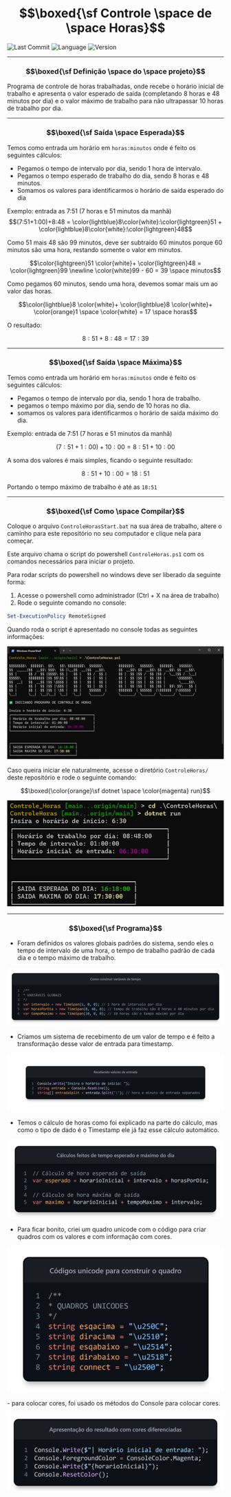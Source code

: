 # $$\boxed{\sf Controle \space de \space Horas}$$

![Last Commit](https://img.shields.io/github/last-commit/F4NT0/Controle_Horas?color=orange)
![Language](https://img.shields.io/badge/Language-C%23-purple)
![Version](https://img.shields.io/badge/.NET%20versionn-6.0-blue)

---

### $$\boxed{\sf Definição \space do \space projeto}$$

Programa de controle de horas trabalhadas, onde recebe o horário inicial de trabalho e apresenta o valor esperado de saída (completando 8 horas e 48 minutos por dia) e o valor máximo de trabalho para não ultrapassar 10 horas de trabalho por dia.

---

### $$\boxed{\sf Saída \space Esperada}$$

Temos como entrada um horário em `horas:minutos` onde é feito os seguintes cálculos:

- Pegamos o tempo de intervalo por dia, sendo 1 hora de intervalo.
- Pegamos o tempo esperado de trabalho do dia, sendo 8 horas e 48 minutos.
- Somamos os valores para identificarmos o horário de saída esperado do dia

Exemplo: entrada as 7:51 (7 horas e 51 minutos da manhã)
$$(7:51+1:00)+8:48 = \color{lightblue}8\color{white}:\color{lightgreen}51 + \color{lightblue}8\color{white}:\color{lightgreen}48$$

Como 51 mais 48 são 99 minutos, deve ser subtraído 60 minutos porque 60 minutos são uma hora, restando somente o valor em minutos.

$$\color{lightgreen}51 \color{white}+ \color{lightgreen}48 = \color{lightgreen}99 \newline \color{white}99 - 60 = 39 \space minutos$$

Como pegamos 60 minutos, sendo uma hora, devemos somar mais um ao valor das horas.

$$\color{lightblue}8 \color{white}+ \color{lightblue}8 \color{white}+ \color{orange}1 \space \color{white} = 17 \space horas$$

O resultado:

$$8:51 + 8:48 = 17:39$$



---

### $$\boxed{\sf Saída \space Máxima}$$

Temos como entrada um horário em `horas:minutos` onde é feito os seguintes cálculos:

- Pegamos o tempo de intervalo por dia, sendo 1 hora de trabalho.
- pegamos o tempo máximo por dia, sendo de 10 horas no dia.
- somamos os valores para identificarmos o horário de saída máximo do dia.

Exemplo: entrada de 7:51 (7 horas e 51 minutos da manhã)

$$(7:51 + 1:00) + 10:00 = 8:51 + 10:00$$

A soma dos valores é mais simples, ficando o seguinte resultado:

$$8:51 + 10:00 = 18:51$$

Portando o tempo máximo de trabalho é até as `18:51`

---

### $$\boxed{\sf Como \space Compilar}$$

Coloque o arquivo `ControleHorasStart.bat` na sua área de trabalho, altere o caminho para este repositório no seu computador e clique nela para começar.

Este arquivo chama o script do powershell `ControleHoras.ps1` com os comandos necessários para iniciar o projeto.

Para rodar scripts do powershell no windows deve ser liberado da seguinte forma:

1. Acesse o powershell como administrador (Ctrl + X na área de trabalho)
2. Rode o seguinte comando no console:

``` powershell
Set-ExecutionPolicy RemoteSigned
```

Quando roda o script é apresentado no console todas as seguintes informações:

<p align="center">
    <img src="images/Result.png" width="600">
</p>

Caso queira iniciar ele naturalmente, acesse o diretório `ControleHoras/` deste repositório e rode o seguinte comando:

$$\boxed{\color{orange}\sf dotnet \space \color{magenta} run}$$

<p align="center">
    <img src="images/run.png" width="600">
</p>

---

### $$\boxed{\sf Programa}$$

- Foram definidos os valores globais padrões do sistema, sendo eles o tempo de intervalo de uma hora, o tempo de trabalho padrão de cada dia e o tempo máximo de trabalho.

<p align="center">
    <img src="images/variaveis-tempo.png">
</p>

- Criamos um sistema de recebimento de um valor de tempo e é feito a transformação desse valor de entrada para timestamp.

<p align="center">
    <img src="images/valores-entrada.png">
</p>

- Temos o cálculo de horas como foi explicado na parte do cálculo, mas como o tipo de dado é o Timestamp ele já faz esse cálculo automático.

<p align="center">
    <img src="images/calculos.png">
</p>

- Para ficar bonito, criei um quadro unicode com o código para criar quadros com os valores e com informação com cores.

<p align="center">
    <img src="images/unicode.png">
</p>
- para colocar cores, foi usado os métodos do Console para colocar cores.

<p align="center">
    <img src="images/cores.png">
</p>







